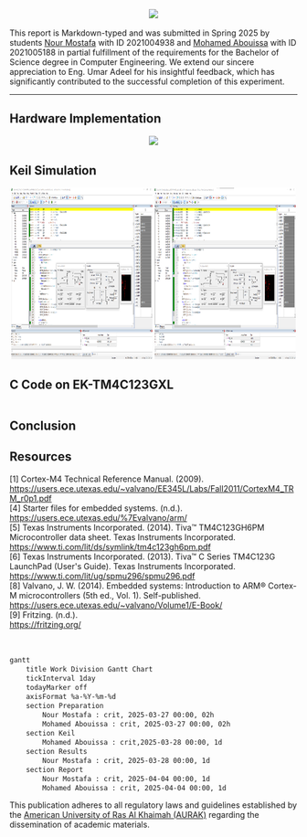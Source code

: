<p align="center">
  <img src="Photos/exp7.gif"/>
</p>

This report is Markdown-typed and was submitted in Spring 2025 by students [Nour Mostafa](https://github.com/Nour-MK) with ID 2021004938 and [Mohamed Abouissa](https://github.com/Mohamed-Abouissa) with ID 2021005188 in partial fulfillment of the requirements for the Bachelor of Science degree in Computer Engineering. We extend our sincere appreciation to Eng. Umar Adeel for his insightful feedback, which has significantly contributed to the successful completion of this experiment.

---


## Hardware Implementation

<p align="center">
    <img src="Photos/demo.gif" style="width: 1000px" />
</p>



## Keil Simulation

<p align="center">
  <img src="Photos/Sim_1.png" style="width: 49%; height: 300px;"/> <img src="Photos/Sim_2.png" style="width: 49%; height: 300px;" />
</p>


## C Code on EK-TM4C123GXL

```c

```

## Conclusion



## Resources

[1] Cortex-M4 Technical Reference Manual. (2009). <br> https://users.ece.utexas.edu/~valvano/EE345L/Labs/Fall2011/CortexM4_TRM_r0p1.pdf  
[4] Starter files for embedded systems. (n.d.). <br> https://users.ece.utexas.edu/%7Evalvano/arm/  
[5] Texas Instruments Incorporated. (2014). Tiva™ TM4C123GH6PM Microcontroller data sheet. Texas Instruments Incorporated. <br> https://www.ti.com/lit/ds/symlink/tm4c123gh6pm.pdf  
[6] Texas Instruments Incorporated. (2013). Tiva™ C Series TM4C123G LaunchPad (User's Guide). Texas Instruments Incorporated. <br>  https://www.ti.com/lit/ug/spmu296/spmu296.pdf  
[8] Valvano, J. W. (2014). Embedded systems: Introduction to ARM® Cortex-M microcontrollers (5th ed., Vol. 1). Self-published. <br> https://users.ece.utexas.edu/~valvano/Volume1/E-Book/   
[9] Fritzing. (n.d.). <br> https://fritzing.org/


<br>

```mermaid
gantt
    title Work Division Gantt Chart
    tickInterval 1day
    todayMarker off
    axisFormat %a-%Y-%m-%d
    section Preparation         
        Nour Mostafa : crit, 2025-03-27 00:00, 02h
        Mohamed Abouissa : crit, 2025-03-27 00:00, 02h
    section Keil         
        Mohamed Abouissa : crit,2025-03-28 00:00, 1d
    section Results       
        Nour Mostafa : crit, 2025-03-28 00:00, 1d
    section Report
        Nour Mostafa : crit, 2025-04-04 00:00, 1d
        Mohamed Abouissa : crit, 2025-04-04 00:00, 1d
```

This publication adheres to all regulatory laws and guidelines established by the [American University of Ras Al Khaimah (AURAK)](https://aurak.ac.ae/) regarding the dissemination of academic materials.



